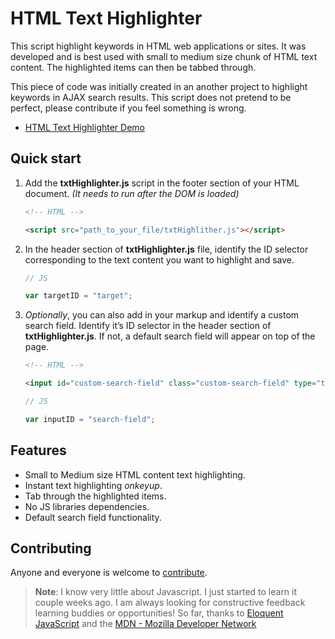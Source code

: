 # HTML Text Highlighter

This script highlight keywords in HTML web applications or sites. It was developed and is best used with small to medium size chunk of HTML text content. The highlighted items can then be tabbed through.

This piece of code was initially created in an another project to highlight keywords in AJAX search results. This script does not pretend to be perfect, please contribute if you feel something is wrong.

- [HTML Text Highlighter Demo](http://idannniel.github.io/html-text-highlighter/)


## Quick start

1. Add the **txtHighlighter.js** script in the footer section of your HTML document. *(It needs to run after the DOM is loaded)*
	```html
	<!-- HTML -->

	<script src="path_to_your_file/txtHighlither.js"></script>
	
	
	```    

2. In the header section of **txtHighlighter.js** file, identify the ID selector corresponding to the text content you want to highlight and save.
	```js
	// JS

	var targetID = "target";


	```


3. *Optionally*, you can also add in your markup and identify a custom search field. Identify it’s ID selector in the header section of **txtHighlighter.js**. If not, a default search field will appear on top of the page.

	```html
	<!-- HTML -->

	<input id="custom-search-field" class="custom-search-field" type="text" name="search" placeholder="Custom Search Field" tabindex="1"/>


	```

	```js
	// JS

	var inputID = "search-field";


	```


## Features
* Small to Medium size HTML content text highlighting.
* Instant text highlighting *onkeyup*.
* Tab through the highlighted items.
* No JS libraries dependencies.
* Default search field functionality.

## Contributing
Anyone and everyone is welcome to [contribute](humans.txt).

> **Note**: I know very little about Javascript. I just started to learn it couple weeks ago. I am always looking for constructive feedback learning buddies or opportunities! So far, thanks to [Eloquent JavaScript](http://eloquentjavascript.net) and the [MDN - Mozilla Developer Network](https://developer.mozilla.org/en-US/docs/Web/JavaScript)